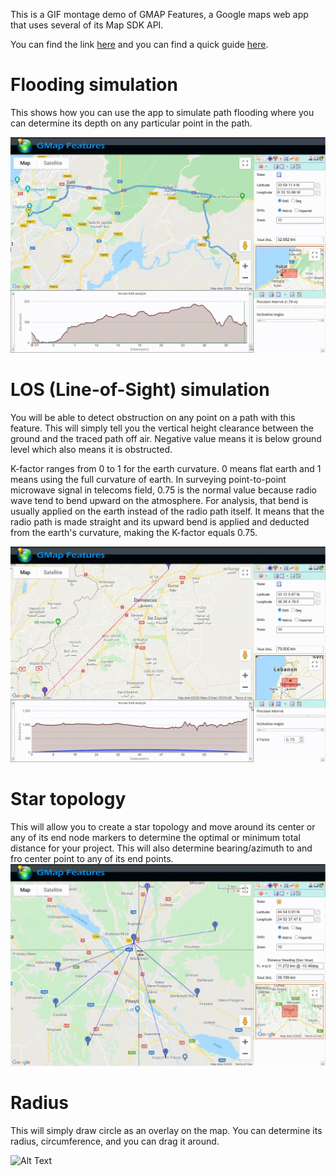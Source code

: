 This is a GIF  montage demo of GMAP Features, a Google maps web app that uses several of its Map SDK API.

You can find the link [here](https://gmapfeatures.s3.us-east-2.amazonaws.com/index.html) and you can find a quick guide [here](https://gmapfeatures.s3.us-east-2.amazonaws.com/guide/index.html).


# Flooding simulation
This shows how you can use the app to simulate path flooding where you can determine its depth on any particular point in the path.

![Alt Text](gifs/LWR_Flooding.gif)


# LOS (Line-of-Sight) simulation
You will be able to detect obstruction on any point on a path with this feature. This will simply tell you the vertical height clearance between the ground and the traced path off air. Negative value means it is below ground level which also means it is obstructed.

K-factor ranges from 0 to 1 for the earth curvature. 0 means flat earth and 1 means using the full curvature of earth. In surveying point-to-point microwave signal in telecoms field, 0.75 is the normal value because radio wave tend to bend upward on the atmosphere. For analysis, that bend is usually applied on the earth instead of the radio path itself. It means that the radio path is made straight and its upward bend is applied and deducted from the earth's curvature, making the K-factor equals 0.75.

![Alt Text](gifs/LWR_LOS.gif)


# Star topology
This will allow you to create a star topology and move around its center or any of its end node markers to determine the optimal or minimum total distance for your project. This will also determine bearing/azimuth to and fro center point to any of its end points.
![Alt Text](gifs/LWR_Star2.gif)

# Radius
This will simply draw circle as an overlay on the map. You can determine its radius, circumference, and you can drag it around.

![Alt Text](gifs/LWR_Radius.gif)
